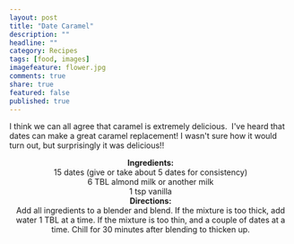 ```yaml
---
layout: post
title: "Date Caramel"
description: ""
headline: ""
category: Recipes
tags: [food, images]
imagefeature: flower.jpg
comments: true
share: true
featured: false
published: true
---
```


I think we can all agree that caramel is extremely delicious.  I've heard that dates can make a great caramel replacement! I wasn't sure how it would turn out, but surprisingly it was delicious!!

<center><img src="http://i1208.photobucket.com/albums/cc370/apegg23/P1010476_zpsf16a6bb6.jpg" alt="" /></center><center></center><center><img src="http://i1208.photobucket.com/albums/cc370/apegg23/P1010481_zps6ce9c0d8.jpg" alt="" /></center><center></center><center></center><center><strong>Ingredients:</strong></center><center>15 dates (give or take about 5 dates for consistency)</center><center>6 TBL almond milk or another milk</center><center>1 tsp vanilla</center><center></center><center></center><center><strong>Directions:</strong></center><center>Add all ingredients to a blender and blend. If the mixture is too thick, add water 1 TBL at a time. If the mixture is too thin, and a couple of dates at a time. Chill for 30 minutes after blending to thicken up.</center><center></center><center><a class="pin-it-button" href="http://pinterest.com/pin/create/button/?url=http%3A%2F%2Fwww.andreabiethman%2F2013%2F02%2F07%2Fhealthy-date-caramel%2F&amp;media=http%3A%2F%2Fi1208.photobucket.com%2Falbums%2Fcc370%2Fapegg23%2FP1010481_zps6ce9c0d8.jpg&amp;description=Healthy%20Date%20Caramel"><img title="Pin It" src="//assets.pinterest.com/images/PinExt.png" alt="" border="0" /></a></center>